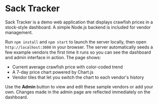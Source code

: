 # Sack Tracker

Sack Tracker is a demo web application that displays crawfish prices in a stock-style dashboard. A simple Node.js backend is included for vendor management.

Run `npm install` and `npm start` to launch the server locally, then open `http://localhost:3000` in your browser. The server automatically seeds a few example vendors the first time it runs so you can see the dashboard and admin interface in action. The page shows:

- Current average crawfish price with color-coded trend
- A 7-day price chart powered by Chart.js
- Vendor tiles that let you switch the chart to each vendor's history

Use the **Admin** button to view and edit these sample vendors or add your own. Changes made in the admin page are reflected immediately on the dashboard.
